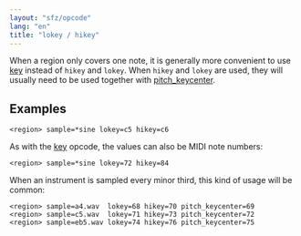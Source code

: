```yaml
---
layout: "sfz/opcode"
lang: "en"
title: "lokey / hikey"
---
```

When a region only covers one note, it is generally more convenient to use
[key](key) instead of `hikey` and `lokey`. When `hikey` and `lokey` are used,
they will usually need to be used together with [pitch_keycenter](pitch_keycenter).

## Examples

```
<region> sample=*sine lokey=c5 hikey=c6
```

As with the [key](key) opcode, the values can also be MIDI note numbers:

```
<region> sample=*sine lokey=72 hikey=84
```

When an instrument is sampled every minor third, this kind of usage will be common:

```
<region> sample=a4.wav  lokey=68 hikey=70 pitch_keycenter=69
<region> sample=c5.wav  lokey=71 hikey=73 pitch_keycenter=72
<region> sample=eb5.wav lokey=74 hikey=76 pitch_keycenter=75
```
